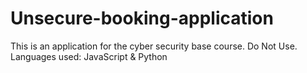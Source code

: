 # Unsecure-booking-application
This is an application for the cyber security base course. Do Not Use.
Languages used: JavaScript & Python
